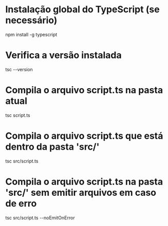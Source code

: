 # Instalação global do TypeScript (se necessário)
npm install -g typescript

# Verifica a versão instalada
tsc --version

# Compila o arquivo script.ts na pasta atual
tsc script.ts

# Compila o arquivo script.ts que está dentro da pasta 'src/'
tsc src/script.ts

# Compila o arquivo script.ts na pasta 'src/' sem emitir arquivos em caso de erro
tsc src/script.ts --noEmitOnError
